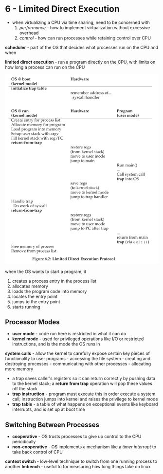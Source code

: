# 6 - Limited Direct Execution
- when virtualizing a CPU via time sharing, need to be concerned with
    1. _performance_ - how to implement virtualization without excessive overhead
    2. _control_ - how can run processes while retaining control over CPU

**scheduler** - part of the OS that decides what processes run on the CPU and when

**limited direct execution** - run a program directly on the CPU, with limits on how long a process can run on the CPU

![limited direct execution](lde.png)

when the OS wants to start a program, it
1. creates a process entry in the process list
2. allocates memory
3. loads the program code into memory
4. locates the entry point
5. jumps to the entry point
6. starts running

## Processor Modes
- **user mode** - code run here is restricted in what it can do
- **kernel mode** - used for privileged operations like I/O or restricted instructions, and is the mode the OS runs in

**system calls** - allow the kernel to carefully expose certain key pieces of functionality to user programs
    - accessing the file system
    - creating and destroying processes
    - communicating with other processes
    - allocating more memory

- a trap saves caller's registers so it can return correctly by pushing data to the kernel stack; a **return from trap** operation will pop these values off the stack
- **trap instruction** - program must execute this in order execute a system call; instruction jumps into kernel and raises the privilege to kernel mode
- **trap table** - a table of what happens on exceptional events like keyboard interrupts, and is set up at boot time

## Switching Between Processes
- **cooperative** - OS trusts processes to give up control to the CPU periodically
- **non-cooperative** - OS implements a mechanism like a _timer interrupt_ to take back control of CPU

**context switch** - low-level technique to switch from one running process to another
**lmbench** - useful to for measuring how long things take on linux